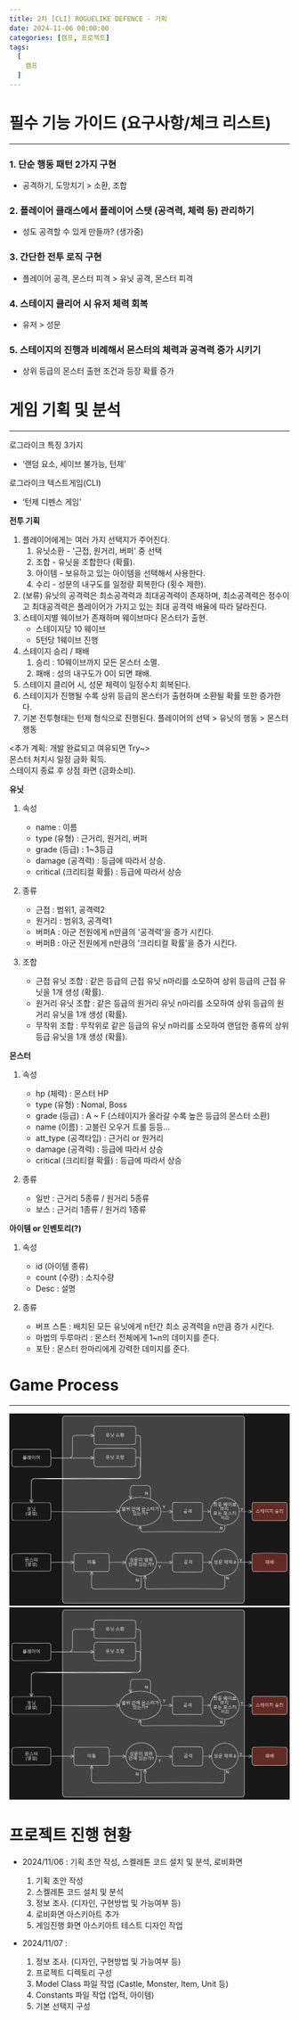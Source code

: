 ```yaml
---
title: 2차 [CLI] ROGUELIKE DEFENCE - 기획
date: 2024-11-06 00:00:00
categories: [캠프, 프로젝트]
tags:
  [
    캠프
  ]
---
```


# 필수 기능 가이드 (요구사항/체크 리스트)
---
### 1. 단순 행동 패턴 2가지 구현
- 공격하기, 도망치기 > 소환, 조합

### 2. 플레이어 클래스에서 플레이어 스탯 (공격력, 체력 등) 관리하기
- 성도 공격할 수 있게 만들까? (생가중)

### 3. 간단한 전투 로직 구현
- 플레이어 공격, 몬스터 피격 > 유닛 공격, 몬스터 피격

### 4. 스테이지 클리어 시 유저 체력 회복
- 유저 > 성문

### 5. 스테이지의 진행과 비례해서 몬스터의 체력과 공격력 증가 시키기
- 상위 등급의 몬스터 출현 조건과 등장 확률 증가

<!-- ### 필수 기능 공통 가이드
1. **switch 분기문**을 사용하여 유저의 각 행동에 대한 로직을 처리해보세요.
2. **while 반복문**을 사용할 때는 **종료 조건이 무조건** 있어야 합니다.
    1. 스테이지 클리어 및 게임 종료 조건
    2. 몬스터와의 전투 종료 조건
3. **Math.random()** 메서드를 통해서 랜덤한 숫자를 얻을 수 있습니다.
4. 플레이어의 공격은 선택에 의해서 이루어지지만, 몬스터의 공격은 자동으로 처리가 된 뒤 해당 플레이어의 로그에 보여지게 됩니다.
5. 함수의 호출 순서에 따라서 각 변수, 객체들을 관리하는 것이 중요합니다. -->


# 게임 기획 및 분석
---

로그라이크 특징 3가지
- ‘랜덤 요소, 세이브 불가능, 턴제’ 

로그라이크 텍스트게임(CLI)
- ‘턴제 디펜스 게임’ 

**전투 기획**
1. 플레이어에게는 여러 가지 선택지가 주어진다.
    1. 유닛소환 - '근접, 원거리, 버퍼' 중 선택
    2. 조합 - 유닛을 조합한다 (확률).
    3. 아이템 - 보유하고 있는 아이템을 선택해서 사용한다.
    4. 수리 - 성문의 내구도를 일정량 회복한다 (횟수 제한).
2. (보류) 유닛의 공격력은 최소공격력과 최대공격력이 존재하며, 최소공격력은 정수이고 최대공격력은 플레이어가 가지고 있는 최대 공격력 배율에 따라 달라진다. 
3. 스테이지별 웨이브가 존재하며 웨이브마다 몬스터가 출현.
    - 스테이지당 10 웨이브
    - 5턴당 1웨이브 진행
4. 스테이지 승리 / 패배
    1. 승리 : 10웨이브까지 모든 몬스터 소멸.
    2. 패배 : 성의 내구도가 0이 되면 패배.  
5. 스테이지 클리어 시, 성문 체력이 일정수치 회복된다.  
6. 스테이지가 진행될 수록 상위 등급의 몬스터가 출현하며 소환될 확률 또한 증가한다.
7. 기본 전투형태는 턴제 형식으로 진행된다.
    플레이어의 선택 > 유닛의 행동 > 몬스터 행동  

<!--- 3. 스테이지 클리어 시, 아래의 능력치 중 하나가 정해진 수치내에서 랜덤으로 증가한다. 증가하는 능력치는 아래와 같다.
    - 체력 20~50
    - 최소 공격력 5~20
    - 최대 공격력 배율 (0.1 ~ 1)
    - 크리티컬 공격 확률 3~7 --->  
<추가 계획: 개발 완료되고 여유되면 Try~>  
몬스터 처치시 일정 금화 획득.  
스테이지 종료 후 상점 화면 (금화소비). 

**유닛**
1. 속성
    - name : 이름
    - type (유형) : 근거리, 원거리, 버퍼
    - grade (등급) : 1~3등급 
    - damage (공격력) : 등급에 따라서 상승.
    - critical (크리티컬 확률) : 등급에 따라서 상승

2. 종류
    - 근접 : 범위1, 공격력2
    - 원거리 : 범위3, 공격력1
    - 버퍼A : 아군 전원에게 n만큼의 '공격력'을 증가 시킨다.
    - 버퍼B : 아군 전원에게 n만큼의 '크리티컬 확률'을 증가 시킨다.

3. 조합
    - 근접 유닛 조합 : 같은 등급의 근접 유닛 n마리를 소모하여 상위 등급의 근접 유닛을 1개 생성 (확률).
    - 원거리 유닛 조합 : 같은 등급의 원거리 유닛 n마리를 소모하여 상위 등급의 원거리 유닛을 1개 생성 (확률).
    - 무작위 조합 : 무작위로 같은 등급의 유닛 n마리를 소모하여 랜덤한 종류의 상위 등급 유닛을 1개 생성 (확률).

**몬스터**
1. 속성
    - hp (체력) : 몬스터 HP
    - type (유형) : Nomal, Boss
    - grade (등급) : A ~ F (스테이지가 올라갈 수록 높은 등급의 몬스터 소환)
    - name (이름) : 고블린 오우거 트롤 등등...
    - att_type (공격타입) : 근거리 or 원거리
    - damage (공격력) : 등급에 따라서 상승
    - critical (크리티컬 확률) : 등급에 따라서 상승

2. 종류
    - 일반 : 근거리 5종류 / 원거리 5종류
    - 보스 : 근거리 1종류 / 원거리 1종류

**아이템 or 인벤토리(?)**
1. 속성
    - id (아이템 종류)
    - count (수량) : 소지수량
    - Desc : 설명

2. 종류
    - 버프 스톤 : 배치된 모든 유닛에게 n턴간 최소 공격력을 n만큼 증가 시킨다.
    - 마법의 두루마리 : 몬스터 전체에게 1~n의 데미지를 준다.
    - 포탄 : 몬스터 한마리에게 강력한 데미지를 준다.
 

# Game Process
---

![Game Process](image.png)
![Game Process](./img/TurnProcess.png)


# 프로젝트 진행 현황
- 2024/11/06 : 기획 초안 작성, 스켈레톤 코드 설치 및 분석, 로비화면
    1. 기획 초안 작성
    2. 스켈레톤 코드 설치 및 분석
    3. 정보 조사. (디자인, 구현방법 및 가능여부 등)
    4. 로비화면 아스키아트 추가
    5. 게임진행 화면 아스키아트 테스트 디자인 작업

- 2024/11/07 : 
    1. 정보 조사. (디자인, 구현방법 및 가능여부 등)
    2. 프로젝트 디렉토리 구성
    3. Model Class 파일 작업 (Castle, Monster, Item, Unit 등)
    4. Constants 파일 작업 (업적, 아이템)
    5. 기본 선택지 구성